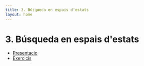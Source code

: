 ```yaml
---
title: 3. Búsqueda en espais d'estats
layout: home
---
```


# 3. Búsqueda en espais d'estats

* [Presentacio](3.2-busqueda.pdf)
* [Exercicis](https://classroom.github.com/a/6E3eP9D5)
